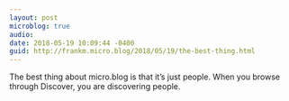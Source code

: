 ```yaml
---
layout: post
microblog: true
audio: 
date: 2018-05-19 10:09:44 -0400
guid: http://frankm.micro.blog/2018/05/19/the-best-thing.html
---
```

The best thing about micro.blog is that it’s just people. When you browse through Discover, you are discovering people. 
